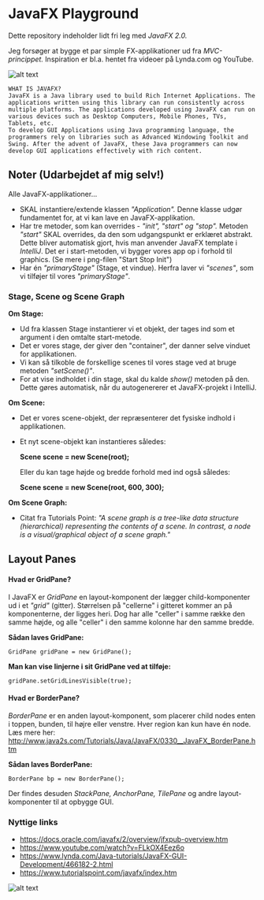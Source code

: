 # JavaFX Playground
Dette repository indeholder lidt fri leg med _JavaFX 2.0._

Jeg forsøger at bygge et par simple FX-applikationer ud fra _MVC-princippet._ Inspiration er bl.a. hentet fra videoer på Lynda.com og YouTube. 

![alt text](https://i.imgur.com/voqbPFg.png "Screenshots af GUI")


    WHAT IS JAVAFX?
    JavaFX is a Java library used to build Rich Internet Applications. The applications written using this library can run consistently across multiple platforms. The applications developed using JavaFX can run on various devices such as Desktop Computers, Mobile Phones, TVs, Tablets, etc.
    To develop GUI Applications using Java programming language, the programmers rely on libraries such as Advanced Windowing Toolkit and Swing. After the advent of JavaFX, these Java programmers can now develop GUI applications effectively with rich content.


## Noter (Udarbejdet af mig selv!)
Alle JavaFX-applikationer...
- SKAL instantiere/extende klassen _"Application"._ Denne klasse udgør fundamentet for, at vi kan lave en JavaFX-applikation.
- Har tre metoder, som kan overrides - _"init", "start" og "stop"._ Metoden _"start"_ SKAL overrides, da den som udgangspunkt er erklæret abstrakt. Dette bliver automatisk gjort, hvis man anvender JavaFX template i _IntelliJ_. Det er i start-metoden, vi bygger vores app op i forhold til graphics. (Se mere i png-filen "Start Stop Init")
- Har én _"primaryStage"_ (Stage, et vindue). Herfra laver vi _"scenes"_, som vi tilføjer til vores _"primaryStage"_.

### Stage, Scene og Scene Graph

**Om Stage:**
* Ud fra klassen Stage instantierer vi et objekt, der tages ind som et argument i den omtalte start-metode.
* Det er vores stage, der giver den "container", der danner selve vinduet for applikationen.
* Vi kan så tilkoble de forskellige scenes til vores stage ved at bruge metoden _"setScene()"_.
* For at vise indholdet i din stage, skal du kalde _show()_ metoden på den. Dette gøres automatisk, når du autogenererer et JavaFX-projekt i IntelliJ.

**Om Scene:**
* Det er vores scene-objekt, der repræsenterer det fysiske indhold i applikationen.
* Et nyt scene-objekt kan instantieres således:

    **Scene scene = new Scene(root);**
    
    Eller du kan tage højde og bredde forhold med ind også således:
    
    **Scene scene = new Scene(root, 600, 300);**

**Om Scene Graph:**
* Citat fra Tutorials Point: _"A scene graph is a tree-like data structure (hierarchical) representing the contents of a scene. In contrast, a node is a visual/graphical object of a scene graph."_

## Layout Panes
#### Hvad er GridPane?
I JavaFX er _GridPane_ en layout-komponent der lægger child-komponenter ud i et _"grid"_ (gitter). Størrelsen på "cellerne" i gitteret kommer an på komponenterne, der ligges heri. Dog har alle "celler" i samme række den samme højde, og alle "celler" i den samme kolonne har den samme bredde.

**Sådan laves GridPane:**

    GridPane gridPane = new GridPane();
    
**Man kan vise linjerne i sit GridPane ved at tilføje:**

    gridPane.setGridLinesVisible(true);
    
#### Hvad er BorderPane?
_BorderPane_ er en anden layout-komponent, som placerer child nodes enten i toppen, bunden, til højre eller venstre. Hver region kan kun have én node. Læs mere her: http://www.java2s.com/Tutorials/Java/JavaFX/0330__JavaFX_BorderPane.htm

**Sådan laves BorderPane:**

    BorderPane bp = new BorderPane();
    
Der findes desuden _StackPane, AnchorPane, TilePane_ og andre layout-komponenter til at opbygge GUI.
    
### Nyttige links
- https://docs.oracle.com/javafx/2/overview/jfxpub-overview.htm
- https://www.youtube.com/watch?v=FLkOX4Eez6o
- https://www.lynda.com/Java-tutorials/JavaFX-GUI-Development/466182-2.html
- https://www.tutorialspoint.com/javafx/index.htm


![alt text](https://i.imgur.com/kJrz2vj.png "Udviklet af dani832m")